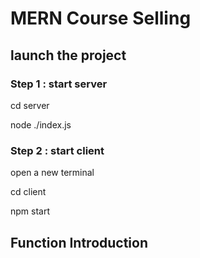 # MERN Course Selling
## launch the project
### Step 1 : start server
cd server

node ./index.js
### Step 2 : start client
open a new terminal

cd client

npm start

## Function Introduction

